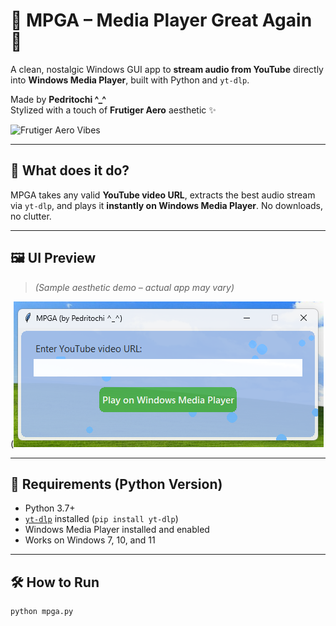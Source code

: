# 🎵 MPGA – Media Player Great Again 🎵

A clean, nostalgic Windows GUI app to **stream audio from YouTube** directly into **Windows Media Player**, built with Python and `yt-dlp`.

Made by **Pedritochi ^_^**  
Stylized with a touch of **Frutiger Aero** aesthetic ✨

![Frutiger Aero Vibes](https://media1.tenor.com/m/3zXpgzH1Y6cAAAAd/frutiger-aero.gif)

---

## 🧠 What does it do?

MPGA takes any valid **YouTube video URL**, extracts the best audio stream via `yt-dlp`, and plays it **instantly on Windows Media Player**. No downloads, no clutter.

---

## 🖼️ UI Preview

> _(Sample aesthetic demo – actual app may vary)_

(![MPGA Screenshot](resources/resource1.png)

---

## 🔧 Requirements (Python Version)

- Python 3.7+
- [`yt-dlp`](https://github.com/yt-dlp/yt-dlp) installed (`pip install yt-dlp`)
- Windows Media Player installed and enabled
- Works on Windows 7, 10, and 11

---

## 🛠️ How to Run

```bash
python mpga.py
